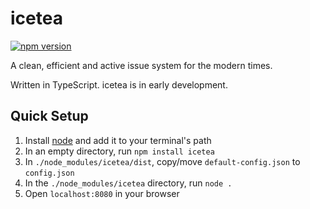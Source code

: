 # icetea

[![npm version](https://badge.fury.io/js/icetea.svg)](https://badge.fury.io/js/icetea)

A clean, efficient and active issue system for the modern times.

Written in TypeScript. icetea is in early development.

## Quick Setup

1. Install [node](https://nodejs.org/en/) and add it to your terminal's path
2. In an empty directory, run `npm install icetea`
3. In `./node_modules/icetea/dist`, copy/move `default-config.json` to `config.json`
4. In the `./node_modules/icetea` directory, run `node .`
5. Open `localhost:8080` in your browser